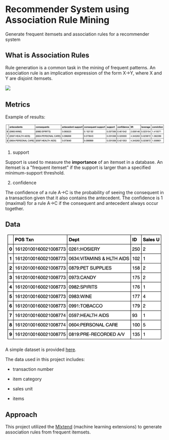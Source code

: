# Recommender System using Association Rule Mining
Generate frequent itemsets and association rules for a recommender system

## What is Association Rules

Rule generation is a common task in the mining of frequent patterns. An association rule is an implication expression of the form X→Y, where X and Y are disjoint itemsets.

<img src="https://www.saedsayad.com/images/AR_1.png">

## Metrics
Example of results:

<img src="results.png">

1. support

Support is used to measure the **importance** of an itemset in a database. An itemset is a "frequent itemset" if the support is larger than a specified minimum-support threshold.

2. confidence

The confidence of a rule A->C is the probability of seeing the consequent in a transaction given that it also contains the antecedent. The confidence is 1 (maximal) for a rule A->C if the consequent and antecedent always occur together.

## Data
<img src="data.png" width="500px">

A simple dataset is provided [here](https://github.com/vanessaaleung/association-rules-generation/blob/master/transactions_by_dept.csv).

The data used in this project includes:

- transaction number
- item category
- sales unit

- items

## Approach
This project utilized the [Mlxtend](http://rasbt.github.io/mlxtend/) (machine learning extensions) to generate association rules from frequent itemsets.
